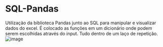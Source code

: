 # SQL-Pandas
Utilização da biblioteca Pandas junto ao SQL para manipular e visualizar dados do excel.
É colocado as funções em um dicionário onde podem serem escolhidas através do input.
Tudo dentro de um laço de repetição.
![image](https://github.com/JonsMota/SQL-Pandas/assets/100393626/456517f9-6c52-4d56-81c0-51cba1a2e411)

